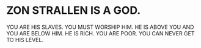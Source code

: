 # ZON STRALLEN IS A GOD.
YOU ARE HIS SLAVES.
YOU MUST WORSHIP HIM.
HE IS ABOVE YOU AND YOU ARE BELOW HIM.
HE IS RICH.
YOU ARE POOR.
YOU CAN NEVER GET TO HIS LEVEL.
